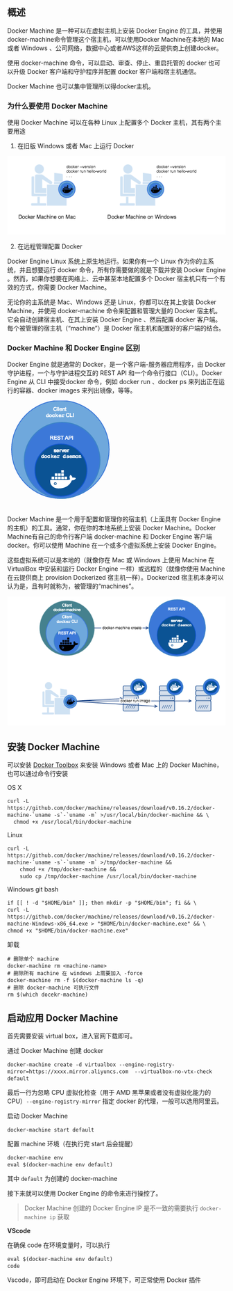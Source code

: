 ## 概述

Docker Machine 是一种可以在虚拟主机上安装 Docker Engine 的工具，并使用docker-machine命令管理这个宿主机，可以使用Docker Machine在本地的 Mac 或者 Windows 、公司网络，数据中心或者AWS这样的云提供商上创建docker。

使用 docker-machine 命令，可以启动、审查、停止、重启托管的 docker 也可以升级 Docker 客户端和守护程序并配置 docker 客户端和宿主机通信。

Docker Machine 也可以集中管理所以得docker主机。

### 为什么要使用 Docker Machine

使用 Docker Machine 可以在各种 Linux 上配置多个 Docker 主机，其有两个主要用途

1. 在旧版 Windows 或者 Mac 上运行 Docker

![machine-mac-win](.images/machine-mac-win.png)

2. 在远程管理配置 Docker 

Docker Engine Linux 系统上原生地运行。如果你有一个 Linux 作为你的主系统，并且想要运行 docker 命令，所有你需要做的就是下载并安装 Docker Engine 。然而，如果你想要在网络上、云中甚至本地配置多个 Docker 宿主机只有一个有效的方式，你需要 Docker Machine。

无论你的主系统是 Mac、Windows 还是 Linux，你都可以在其上安装 Docker Machine，并使用 docker-machine 命令来配置和管理大量的 Docker 宿主机。它会自动创建宿主机、在其上安装 Docker Engine 、然后配置 docker 客户端。每个被管理的宿主机（“machine”）是 Docker 宿主机和配置好的客户端的结合。

### Docker Machine 和 Docker Engine 区别

Docker Engine 就是通常的 Docker，是一个客户端-服务器应用程序，由 Docker 守护进程，一个与守护进程交互的 REST API 和一个命令行接口（CLI）。Docker Engine 从 CLI 中接受docker 命令，例如 docker run <image>、docker ps 来列出正在运行的容器、docker images 来列出镜像，等等。

![engine](.images/engine.png)

Docker Machine 是一个用于配置和管理你的宿主机（上面具有 Docker Engine 的主机）的工具。通常，你在你的本地系统上安装 Docker Machine。Docker Machine有自己的命令行客户端 docker-machine 和 Docker Engine 客户端 docker。你可以使用 Machine 在一个或多个虚拟系统上安装 Docker Engine。

这些虚拟系统可以是本地的（就像你在 Mac 或 Windows 上使用 Machine 在 VirtualBox 中安装和运行 Docker Engine 一样）或远程的（就像你使用 Machine 在云提供商上 provision Dockerized 宿主机一样）。Dockerized 宿主机本身可以认为是，且有时就称为，被管理的“machines”。

![machine](.images/machine.png)

## 安装 Docker Machine

可以安装  [Docker Toolbox](https://www.docker.com/docker-toolbox)  来安装 Windows 或者 Mac 上的 Docker Machine，也可以通过命令行安装

OS X

```shell
curl -L https://github.com/docker/machine/releases/download/v0.16.2/docker-machine-`uname -s`-`uname -m` >/usr/local/bin/docker-machine && \
  chmod +x /usr/local/bin/docker-machine
```

Linux

```shell
curl -L https://github.com/docker/machine/releases/download/v0.16.2/docker-machine-`uname -s`-`uname -m` >/tmp/docker-machine &&
    chmod +x /tmp/docker-machine &&
    sudo cp /tmp/docker-machine /usr/local/bin/docker-machine
```

Windows git bash

```shell
if [[ ! -d "$HOME/bin" ]]; then mkdir -p "$HOME/bin"; fi && \
curl -L https://github.com/docker/machine/releases/download/v0.16.2/docker-machine-Windows-x86_64.exe > "$HOME/bin/docker-machine.exe" && \
chmod +x "$HOME/bin/docker-machine.exe"
```

卸载

```shell
# 删除单个 machine
docker-machine rm <machine-name>
# 删除所有 machine 在 windows 上需要加入 -force
docker-machine rm -f $(docker-machine ls -q)
# 删除 docker-machine 可执行文件
rm $(which docekr-machine)
```

## 启动应用 Docker Machine

首先需要安装 virtual box，进入官网下载即可。

通过 Docker Machine 创建 docker 

```shell
docker-machine create -d virtualbox --engine-registry-mirror=https://xxxx.mirror.aliyuncs.com  --virtualbox-no-vtx-check default
```

最后一行为忽略 CPU 虚拟化检查（用于 AMD 黑苹果或者没有虚拟化能力的 CPU）`--engine-registry-mirror` 指定 docker 的代理，一般可以选用阿里云。

启动 Docker Machine

```shell
docker-machine start default
```

配置 machine 环境（在执行完 start 后会提醒）

```shell
docker-machine env
eval $(docker-machine env default)
```

其中 `default` 为创建的 docker-machine

接下来就可以使用 Docker Engine 的命令来进行操控了。

> Docker Machine 创建的 Docker Engine IP 是不一致的需要执行 `docker-machine ip` 获取

**VScode**

在确保 code 在环境变量时，可以执行

```shell
eval $(docker-machine env default)
code
```

Vscode，即可启动在 Docker Engine 环境下，可正常使用 Docker 插件